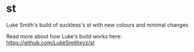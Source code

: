 # st
Luke Smith's build of suckless's st with new colours and minimal changes<br>

Read more about how Luke's build works here: https://github.com/LukeSmithxyz/st
